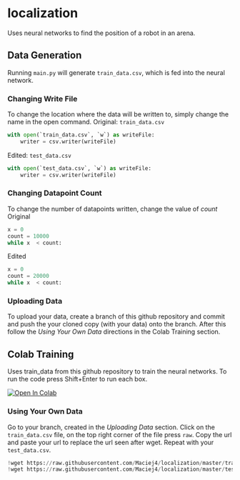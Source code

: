 # localization
Uses neural networks to find the position of a robot in an arena.

## Data Generation
Running `main.py` will generate `train_data.csv`, which is fed into the neural network.

### Changing Write File
To change the location where the data will be written to, simply change the name in the open command.
Original: `train_data.csv`

```python
with open(`train_data.csv`, `w`) as writeFile:
    writer = csv.writer(writeFile)
```

Edited: `test_data.csv`

```python
with open(`test_data.csv`, `w`) as writeFile:
    writer = csv.writer(writeFile)
```

### Changing Datapoint Count
To change the number of datapoints written, change the value of *count*
Original

```python
x = 0
count = 10000
while x  < count:
```

Edited

```python
x = 0
count = 20000
while x  < count:
```

### Uploading Data
To upload your data, create a branch of this github repository and commit and push the your cloned copy (with your data) onto the branch. After this follow the *Using Your Own Data* directions in the Colab Training section.

## Colab Training
Uses train_data from this github repository to train the neural networks. To run the code press Shift+Enter to run each box.

[![Open In Colab](https://colab.research.google.com/assets/colab-badge.svg)](https://colab.research.google.com/drive/1XtMGtiI1XkhwrfcPSUsHYUje7PvZdNGc)

### Using Your Own Data
Go to your branch, created in the *Uploading Data* section. Click on the `train_data.csv` file, on the top right corner of the file press `raw`. Copy the url and paste your url to replace the url seen after wget. Repeat with your `test_data.csv`.

```python
!wget https://raw.githubusercontent.com/Maciej4/localization/master/train_data.csv
!wget https://raw.githubusercontent.com/Maciej4/localization/master/test_data.csv
```
